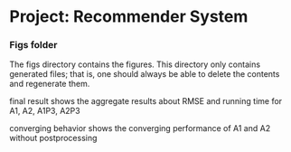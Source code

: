 # Project: Recommender System

### Figs folder

The figs directory contains the figures. This directory only contains generated files; that is, one should always be able to delete the contents and regenerate them.

final result shows the aggregate results about RMSE and running time for A1, A2, A1P3, A2P3

converging behavior shows the converging performance of A1 and A2 without postprocessing
